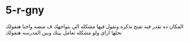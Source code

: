 # 5-r-gny
المكان ده تقدر فيه تفتح تذكره وتقول فيها مشكله الي بتواجهك ف منصه واحنا هنقولك تحلها ازاي ولو مشكله تعامل بينك وبين المدرسه هنقولك 
